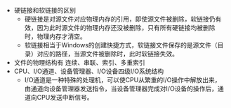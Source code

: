 - 硬链接和软链接的区别
	- 硬链接是对源文件对应物理内存的引用，即使源文件被删除，软链接仍有效，因为此时源文件的物理内存还没被删除，只有所有硬链接均被删除时，物理内存才清空。
	- 软链接相当于Windows的创建快捷方式，软链接文件保存的是源文件（目录）对应的路径，当源文件被删除时，此时软链接失效。
- 文件的物理结构有
  连续、串联、索引、多重索引
- CPU、I/O通道、设备管理器、I/O设备四级I/O系统结构
	- I/O通道是一种特殊的处理机，可以使CPU从繁重的I/O操作中解放出来，由通道向设备管理器发送指令，当设备管理器完成对I/O设备的操作后，通道向CPU发送中断信号。